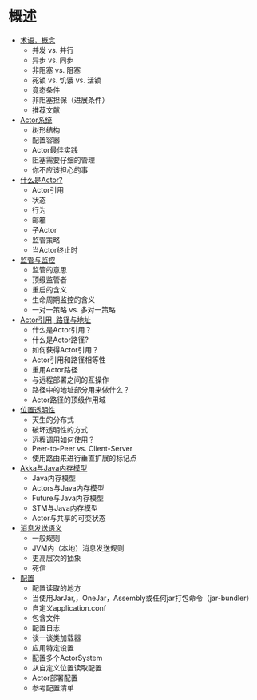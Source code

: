 # 概述

* [术语，概念](01_terminology_concepts.md)
  * 并发 vs. 并行
  * 异步 vs. 同步
  * 非阻塞 vs. 阻塞
  * 死锁 vs. 饥饿 vs. 活锁
  * 竟态条件
  * 非阻塞担保（进展条件）
  * 推荐文献
* [Actor系统](02_actor_systems.md)
  * 树形结构
  * 配置容器
  * Actor最佳实践
  * 阻塞需要仔细的管理
  * 你不应该担心的事
* [什么是Actor?](03_what_is_an_actor.md)
  * Actor引用
  * 状态
  * 行为
  * 邮箱
  * 子Actor
  * 监管策略
  * 当Actor终止时
* [监管与监控](04_supervision_and_monitoring.md)
  * 监管的意思
  * 顶级监管者
  * 重启的含义
  * 生命周期监控的含义
  * 一对一策略 vs. 多对一策略
* [Actor引用, 路径与地址](05_actor_references_paths_and_addresses.md)
  * 什么是Actor引用？
  * 什么是Actor路径?
  * 如何获得Actor引用？
  * Actor引用和路径相等性
  * 重用Actor路径
  * 与远程部署之间的互操作
  * 路径中的地址部分用来做什么？
  * Actor路径的顶级作用域
* [位置透明性](06_location_transparency.md)
  * 天生的分布式
  * 破坏透明性的方式
  * 远程调用如何使用？
  * Peer-to-Peer vs. Client-Server
  * 使用路由来进行垂直扩展的标记点
* [Akka与Java内存模型](07_akka_and_the_java_memory_model.md)
  * Java内存模型
  * Actors与Java内存模型
  * Future与Java内存模型
  * STM与Java内存模型
  * Actor与共享的可变状态
* [消息发送语义](08_message_delivery_reliability.md)
  * 一般规则
  * JVM内（本地）消息发送规则
  * 更高层次的抽象
  * 死信
* [配置](09_configuration.md)
  * 配置读取的地方
  * 当使用JarJar,，OneJar，Assembly或任何jar打包命令（jar-bundler）
  * 自定义application.conf
  * 包含文件
  * 配置日志
  * 谈一谈类加载器
  * 应用特定设置
  * 配置多个ActorSystem
  * 从自定义位置读取配置
  * Actor部署配置
  * 参考配置清单
